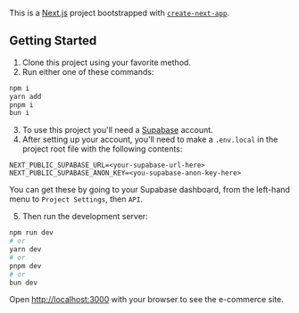 This is a [Next.js](https://nextjs.org/) project bootstrapped with [`create-next-app`](https://github.com/vercel/next.js/tree/canary/packages/create-next-app).

## Getting Started

1. Clone this project using your favorite method.
2. Run either one of these commands:
```bash
npm i
yarn add
pnpm i
bun i
```
3. To use this project you'll need a [Supabase](https://supabase.com/) account.
4. After setting up your account, you'll need to make a `.env.local` in the project root file with the following contents:
```
NEXT_PUBLIC_SUPABASE_URL=<your-supabase-url-here>
NEXT_PUBLIC_SUPABASE_ANON_KEY=<you-supabase-anon-key-here>
```
You can get these by going to your Supabase dashboard, from the left-hand menu to `Project Settings`, then `API`.

5. Then run the development server:

```bash
npm run dev
# or
yarn dev
# or
pnpm dev
# or
bun dev
```

Open [http://localhost:3000](http://localhost:3000) with your browser to see the e-commerce site.
